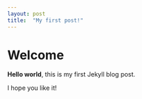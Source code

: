 ```yaml
---
layout: post
title:  "My first post!"
---
```


# Welcome

**Hello world**, this is my first Jekyll blog post.

I hope you like it!
